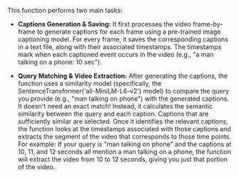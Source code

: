 This function performs two main tasks:


*   **Captions Generation & Saving:**
It first processes the video frame-by-frame to generate captions for each frame using a pre-trained image captioning model. For every frame, it saves the corresponding captions in a text file, along with their associated timestamps. The timestamps mark when each captioned event occurs in the video (e.g., "a man talking on a phone: 10 sec").

*   **Query Matching & Video Extraction:**
After generating the captions, the function uses a similarity model (specifically, the SentenceTransformer('all-MiniLM-L6-v2') model) to compare the query you provide (e.g., "man talking on phone") with the generated captions.
It doesn't need an exact match! Instead, it calculates the semantic similarity between the query and each caption. Captions that are sufficiently similar are selected.
Once it identifies the relevant captions, the function looks at the timestamps associated with those captions and extracts the segment of the video that corresponds to those time points.
For example: If your query is "man talking on phone" and the captions at 10, 11, and 12 seconds all mention a man talking on a phone, the function will extract the video from 10 to 12 seconds, giving you just that portion of the video.
